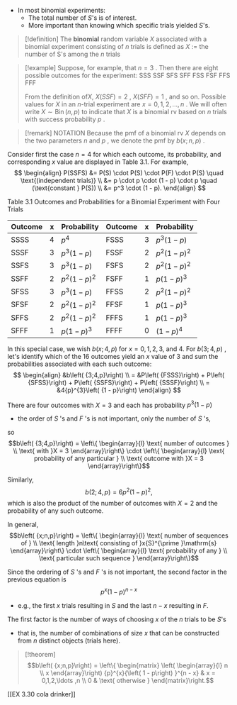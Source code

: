 - In most binomial experiments:
	- The total number of $S$'s is of interest.
	- More important than knowing which specific trials yielded $S$'s.

> [!definition]
> The **binomial** random variable $X$ associated with a binomial experiment consisting of $n$ trials is defined as
> $X$ := the number of $\mathrm{S}$'s among the $n$ trials

> [!example]
> Suppose, for example, that $n = 3$ . 
> Then there are eight possible outcomes for the experiment:
> SSS SSF SFS SFF FSS FSF FFS FFF
> 
> From the definition of$X$, $X\left( {SSF}\right) = 2$ , $X\left( {SFF}\right) = 1$ , and so on.
> Possible values for $X$ in an $n$-trial experiment are $x = 0,1,2,\ldots ,n$ . 
> We will often write $X \sim \operatorname{Bin}\left( {n,p}\right)$ to indicate that $X$ is a binomial rv based on $n$ trials with success probability $p$ .

> [!remark] NOTATION 
> Because the pmf of a binomial rv $X$ depends on the two parameters $n$ and $p$ , we denote the pmf by $b\left( {x;n,p}\right)$ .

Consider first the case $n = 4$ for which each outcome, its probability, and corresponding $x$ value are displayed in Table 3.1. 
For example,
$$
\begin{align}
P(SSFS) &= P(S) \cdot P(S) \cdot P(F) \cdot P(S) \quad \text{(independent trials)} \\
&= p \cdot p \cdot (1 - p) \cdot p \quad (\text{constant } P(S)) \\
&= p^3 \cdot (1 - p).
\end{align}
$$

Table 3.1 
Outcomes and Probabilities for a Binomial Experiment with Four Trials

| Outcome | x   | Probability     | Outcome | x   | Probability    |
| ------- | --- | --------------- | ------- | --- | -------------- |
| SSSS    | 4   | $p^4$           | FSSS    | 3   | $p^3(1 - p)$   |
| SSSF    | 3   | $p^3(1 - p)$    | FSSF    | 2   | $p^2(1 - p)^2$ |
| SSFS    | 3   | $p^3(1 - p)$    | FSFS    | 2   | $p^2(1 - p)^2$ |
| SSFF    | 2   | $p^2(1 - p)^2$ | FSFF    | 1   | $p(1 - p)^3$   |
| SFSS    | 3   | $p^3(1 - p)$    | FFSS    | 2   | $p^2(1 - p)^2$ |
| SFSF    | 2   | $p^2(1 - p)^2$ | FFSF    | 1   | $p(1 - p)^3$   |
| SFFS    | 2   | $p^2(1 - p)^2$ | FFFS    | 1   | $p(1 - p)^3$   |
| SFFF    | 1   | $p(1 - p)^3$    | FFFF    | 0   | $(1 - p)^4$    |

In this special case, we wish $b\left( {x;4,p}\right)$ for $x = 0,1,2,3$, and 4. 
For $b\left( {3;4,p}\right)$ , let's identify which of the 16 outcomes yield an $x$ value of 3 and sum the probabilities associated with each such outcome:
$$
\begin{align}
&b\left( {3;4,p}\right) \\
= &P\left( {FSSS}\right) + P\left( {SFSS}\right) + P\left( {SSFS}\right) + P\left( {SSSF}\right) \\
= &4{p}^{3}\left( {1 - p}\right)
\end{align}
$$

There are four outcomes with $X = 3$ and each has probability ${p}^{3}\left( {1 - p}\right)$ 
- the order of $S$ 's and $F$ 's is not important, only the number of $S$ 's, 

so
$$b\left( {3;4,p}\right) = \left\{ \begin{array}{l} \text{ number of outcomes } \\ \text{ with }X = 3 \end{array}\right\} \cdot \left\{ \begin{array}{l} \text{ probability of any particular } \\ \text{ outcome with }X = 3 \end{array}\right\}$$

Similarly, $$b\left( {2;4,p}\right) = 6{p}^{2}{\left( 1 - p\right) }^{2} ,$$which is also the product of the number of outcomes with $X = 2$ and the probability of any such outcome.

In general,
$$b\left( {x;n,p}\right) = \left\{ \begin{array}{l} \text{ number of sequences of } \\ \text{ length }n\text{ consisting of }x{S}^{\prime }\mathrm{s} \end{array}\right\} \cdot \left\{ \begin{array}{l} \text{ probability of any } \\ \text{ particular such sequence } \end{array}\right\}$$

Since the ordering of $S$ 's and $F$ 's is not important, the second factor in the previous equation is $${p}^{x}{\left( 1 - p\right) }^{n - x}$$
- e.g., the first $x$ trials resulting in $S$ and the last $n - x$ resulting in $F$. 

The first factor is the number of ways of choosing $x$ of the $n$ trials to be $S$'s
- that is, the number of combinations of size $x$ that can be constructed from $n$ distinct objects (trials here).

> [!theorem]
> $$b\left( {x;n,p}\right) = \left\{ \begin{matrix} \left( \begin{array}{l} n \\ x \end{array}\right) {p}^{x}{\left( 1 - p\right) }^{n - x} & x = 0,1,2,\ldots ,n \\ 0 & \text{ otherwise } \end{matrix}\right.$$

[[EX 3.30 cola drinker]]